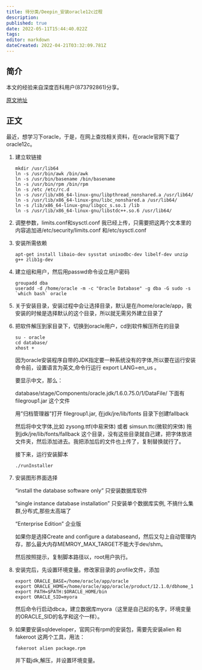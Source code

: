 ```yaml
---
title: 待分类/Deepin_安装oracle12c过程
description: 
published: true
date: 2022-05-11T15:44:40.022Z
tags: 
editor: markdown
dateCreated: 2022-04-21T03:32:09.781Z
---
```


## 简介
本文的经验来自深度百科用户(873792861)分享。

[原文地址](https://bbs.deepin.org/forum.php?mod=viewthread&tid=43149)

## 正文

最近，想学习下oracle，于是，在网上查找相关资料，在oracle官网下载了oracle12c。
1. 建立软链接

    ```
    mkdir /usr/lib64
    ln -s /usr/bin/awk /bin/awk
    ln -s /usr/bin/basename /bin/basename
    ln -s /usr/bin/rpm /bin/rpm
    ln -s /etc /etc/rc.d
    ln -s /usr/lib/x86_64-linux-gnu/libpthread_nonshared.a /usr/lib64/
    ln -s /usr/lib/x86_64-linux-gnu/libc_nonshared.a /usr/lib64/
    ln -s /lib/x86_64-linux-gnu/libgcc_s.so.1 /lib
    ln -s /usr/lib/x86_64-linux-gnu/libstdc++.so.6 /usr/lib64/
    ```

2. 调整参数，limits.conf和sysctl.conf 我已经上传，只需要把这两个文本里的内容追加进/etc/security/limits.conf 和/etc/sysctl.conf

3. 安装所需依赖

    ```
    apt-get install libaio-dev sysstat unixodbc-dev libelf-dev unzip g++ zlib1g-dev
    ```

4. 建立组和用户，然后用passwd命令设立用户密码

    ```
    groupadd dba
    useradd -d /home/oracle -m -c "Oracle Database" -g dba -G sudo -s `which bash` oracle
    ```

5. 关于安装目录，安装过程中会让选择目录，默认是在/home/oracle/app，我安装的时候是选择默认的这个目录，所以就无需另外建立目录了

6. 把软件解压到家目录下，切换到oracle用户，cd到软件解压所在的目录

    ```
    su - oracle
    cd database/
    xhost +
    ```

	因为oracle安装程序自带的JDK指定要一种系统没有的字体,所以要在运行安装命令前，设置语言为英文,命令行运行 export LANG=en_us 。

	要显示中文，那么：

	database/stage/Components/oracle.jdk/1.6.0.75.0/1/DataFile/ 下面有filegroup1.jar 这个文件

	用”归档管理器”打开 filegroup1.jar, 在jdk/jre/lib/fonts 目录下创建fallback

	然后将中文字体,比如 zysong.ttf(中易宋体) 或者 simsun.ttc(微软的宋体) 拖到jdk/jre/lib/fonts/fallback 这个目录，没有这些目录就自己建，把字体放进文件夹，然后添加进去。我把添加后的文件也上传了，复制替换就行了。

	接下来，运行安装脚本

    ```
    ./runInstaller
    ```

7. 安装图形界面选择

	“install the database software only” 只安装数据库软件

	“single instance database installation” 只安装单个数据库实例, 不搞什么集群,分布式,那些太高端了

	“Enterprise Edition” 企业版

	如果你是选择Create and configure a databaseand，然后又勾上自动管理内存，那么最大内存MEMROY_MAX_TARGET不能大于dev/shm。

	然后按照提示，复制脚本路径以，root用户执行。

8. 安装完后，先设置环境变量。修改家目录的.profile文件，添加

    ```
    export ORACLE_BASE=/home/oracle/app/oracle  
    export ORACLE_HOME=/home/oracle/app/oracle/product/12.1.0/dbhome_1
    export PATH=$PATH:$ORACLE_HOME/bin
    export ORACLE_SID=myora
    ```

	然后命令行启动dbca，建立数据库myora（这里是自己起的名字，环境变量的ORACLE_SID的名字和这个一样）。

9. 如果要安装sqldeveloper，官网只有rpm的安装包，需要先安装alien 和 fakeroot 这两个工具，用法：

    ```
    fakeroot alien package.rpm
    ```

	并下载jdk,解压，并设置环境变量。
